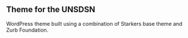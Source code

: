 Theme for the UNSDSN
--------------------

WordPress theme built using a combination of Starkers base theme and Zurb Foundation.